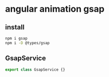 # angular animation gsap

## install

```sh
npm i gsap
npm i -D @types/gsap
```

## GsapService

```ts
export class GsapService {}
```
